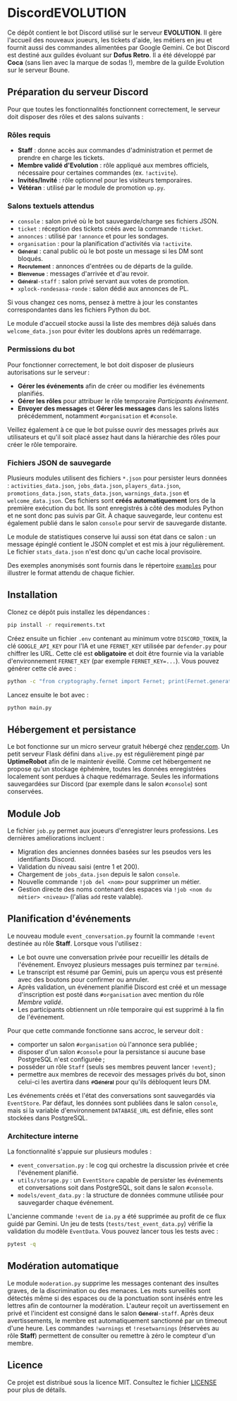 # DiscordEVOLUTION

Ce dépôt contient le bot Discord utilisé sur le serveur **EVOLUTION**. Il gère l'accueil des nouveaux joueurs, les tickets d'aide, les métiers en jeu et fournit aussi des commandes alimentées par Google Gemini.
Ce bot Discord est destiné aux guildes évoluant sur **Dofus Retro**. Il a été développé par **Coca** (sans lien avec la marque de sodas !), membre de la guilde Evolution sur le serveur Boune.

## Préparation du serveur Discord

Pour que toutes les fonctionnalités fonctionnent correctement, le serveur doit disposer des rôles et des salons suivants :

### Rôles requis
- **Staff** : donne accès aux commandes d'administration et permet de prendre en charge les tickets.
- **Membre validé d'Evolution** : rôle appliqué aux membres officiels, nécessaire pour certaines commandes (ex. `!activite`).
- **Invités/Invité** : rôle optionnel pour les visiteurs temporaires.
- **Vétéran** : utilisé par le module de promotion `up.py`.

### Salons textuels attendus
- `console` : salon privé où le bot sauvegarde/charge ses fichiers JSON.
- `ticket` : réception des tickets créés avec la commande `!ticket`.
- `annonces` : utilisé par `!annonce` et pour les sondages.
- `organisation` : pour la planification d'activités via `!activite`.
- `𝐆𝐞́𝐧𝐞́𝐫𝐚𝐥` : canal public où le bot poste un message si les DM sont bloqués.
- `𝐑𝐞𝐜𝐫𝐮𝐭𝐞𝐦𝐞𝐧𝐭` : annonces d'entrées ou de départs de la guilde.
- `𝐁𝐢𝐞𝐧𝐯𝐞𝐧𝐮𝐞` : messages d'arrivée et d'au revoir.
- `𝐆𝐞́𝐧𝐞́𝐫𝐚𝐥-staff` : salon privé servant aux votes de promotion.
- `xplock-rondesasa-ronde` : salon dédié aux annonces de PL.

Si vous changez ces noms, pensez à mettre à jour les constantes correspondantes dans les fichiers Python du bot.

Le module d'accueil stocke aussi la liste des membres déjà salués dans
`welcome_data.json` pour éviter les doublons après un redémarrage.

### Permissions du bot

Pour fonctionner correctement, le bot doit disposer de plusieurs autorisations
sur le serveur :

- **Gérer les événements** afin de créer ou modifier les événements planifiés.
- **Gérer les rôles** pour attribuer le rôle temporaire *Participants événement*.
- **Envoyer des messages** et **Gérer les messages** dans les salons listés
  précédemment, notamment `#organisation` et `#console`.

Veillez également à ce que le bot puisse ouvrir des messages privés aux
utilisateurs et qu'il soit placé assez haut dans la hiérarchie des rôles pour
créer le rôle temporaire.

### Fichiers JSON de sauvegarde

Plusieurs modules utilisent des fichiers `*.json` pour persister leurs données :
`activities_data.json`, `jobs_data.json`, `players_data.json`,
`promotions_data.json`, `stats_data.json`, `warnings_data.json` et
`welcome_data.json`. Ces fichiers sont **créés automatiquement** lors de la
première exécution du bot. Ils sont enregistrés à côté des modules Python et ne
sont donc pas suivis par Git. À chaque sauvegarde, leur contenu est également
publié dans le salon `console` pour servir de sauvegarde distante.

Le module de statistiques conserve lui aussi son état dans ce salon : un message
épinglé contient le JSON complet et est mis à jour régulièrement. Le fichier
`stats_data.json` n'est donc qu'un cache local provisoire.

Des exemples anonymisés sont fournis dans le répertoire
[`examples`](examples/) pour illustrer le format attendu de chaque fichier.

## Installation

Clonez ce dépôt puis installez les dépendances :

```bash
pip install -r requirements.txt
```

Créez ensuite un fichier `.env` contenant au minimum votre `DISCORD_TOKEN`, la clé `GOOGLE_API_KEY` pour l'IA et une `FERNET_KEY` utilisée par `defender.py` pour chiffrer les URL. Cette clé est **obligatoire** et doit être fournie via la variable d'environnement `FERNET_KEY` (par exemple `FERNET_KEY=...`).
Vous pouvez générer cette clé avec :

```bash
python -c "from cryptography.fernet import Fernet; print(Fernet.generate_key().decode())"
```

Lancez ensuite le bot avec :

```bash
python main.py
```
## Hébergement et persistance

Le bot fonctionne sur un micro serveur gratuit hébergé chez [render.com](https://render.com). Un petit serveur Flask défini dans `alive.py` est régulièrement pingé par **UptimeRobot** afin de le maintenir éveillé. Comme cet hébergement ne propose qu'un stockage éphémère, toutes les données enregistrées localement sont perdues à chaque redémarrage. Seules les informations sauvegardées sur Discord (par exemple dans le salon `#console`) sont conservées.


## Module Job

Le fichier `job.py` permet aux joueurs d'enregistrer leurs professions. Les dernières améliorations incluent :

- Migration des anciennes données basées sur les pseudos vers les identifiants Discord.
- Validation du niveau saisi (entre 1 et 200).
- Chargement de `jobs_data.json` depuis le salon `console`.
- Nouvelle commande `!job del <nom>` pour supprimer un métier.
- Gestion directe des noms contenant des espaces via `!job <nom du métier> <niveau>` (l'alias `add` reste valable).

## Planification d'événements

Le nouveau module `event_conversation.py` fournit la commande `!event` destinée au rôle **Staff**. Lorsque vous l'utilisez :

- Le bot ouvre une conversation privée pour recueillir les détails de l'événement. Envoyez plusieurs messages puis terminez par `terminé`.
- Le transcript est résumé par Gemini, puis un aperçu vous est présenté avec des boutons pour confirmer ou annuler.
- Après validation, un événement planifié Discord est créé et un message d'inscription est posté dans `#organisation` avec mention du rôle *Membre validé*.
- Les participants obtiennent un rôle temporaire qui est supprimé à la fin de l'événement.

Pour que cette commande fonctionne sans accroc, le serveur doit :
- comporter un salon `#organisation` où l'annonce sera publiée ;
- disposer d'un salon `#console` pour la persistance si aucune base PostgreSQL
  n'est configurée ;
- posséder un rôle `Staff` (seuls ses membres peuvent lancer `!event`) ;
- permettre aux membres de recevoir des messages privés du bot, sinon celui-ci
  les avertira dans `#𝐆𝐞́𝐧𝐞́𝐫𝐚𝐥` pour qu'ils débloquent leurs DM.

Les événements créés et l'état des conversations sont sauvegardés via `EventStore`. Par défaut, les données sont publiées dans le salon `console`, mais si la variable d'environnement `DATABASE_URL` est définie, elles sont stockées dans PostgreSQL.

### Architecture interne

La fonctionnalité s'appuie sur plusieurs modules :

- `event_conversation.py` : le cog qui orchestre la discussion privée et crée l'événement planifié.
- `utils/storage.py` : un `EventStore` capable de persister les événements et conversations soit dans PostgreSQL, soit dans le salon `#console`.
- `models/event_data.py` : la structure de données commune utilisée pour sauvegarder chaque événement.

L'ancienne commande `!event` de `ia.py` a été supprimée au profit de ce flux guidé par Gemini. Un jeu de tests (`tests/test_event_data.py`) vérifie la validation du modèle `EventData`. Vous pouvez lancer tous les tests avec :

```bash
pytest -q
```

## Modération automatique

Le module `moderation.py` supprime les messages contenant des insultes graves,
de la discrimination ou des menaces. Les mots surveillés sont détectés même si
des espaces ou de la ponctuation sont insérés entre les lettres afin de
contourner la modération. L'auteur reçoit un avertissement en privé et
l'incident est consigné dans le salon `𝐆𝐞́𝐧𝐞́𝐫𝐚𝐥-staff`. Après deux
avertissements, le membre est automatiquement sanctionné par un timeout d'une
heure. Les commandes `!warnings` et `!resetwarnings` (réservées au rôle
**Staff**) permettent de consulter ou remettre à zéro le compteur d'un membre.


## Licence

Ce projet est distribué sous la licence MIT. Consultez le fichier [LICENSE](LICENSE) pour plus de détails.

